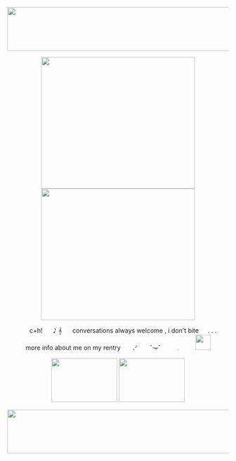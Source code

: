 <p align="center">
<img src="https://64.media.tumblr.com/3044436cf6b3dca483380a0d21117bc8/0a5eebe6c662da28-0a/s2048x3072/d5bbca67c8f94670a017f9bf509bfcee799fda95.pnj" width="600" height="100" />
</p>

<p align="center">
<img src="https://64.media.tumblr.com/4aaf49a4009d61e96772cea0c9a952b0/c185a8839ecf02b2-77/s2048x3072/6256c2091fd18f1753ae6453b7ac6427eaa24495.pnj" width="350" height="300" /> <img src="https://64.media.tumblr.com/e33c86512e38db0eaefaa349062fff8c/91df02f46c23f351-d8/s1280x1920/d505a5d28e5854745634b8e1e1fe95adc090c993.gifv" width="350" height="300" />
</p>

<p align="center">
<img src="https://64.media.tumblr.com/777344c7bbc424b129a3fc89226abc50/d913c2e306ccc513-e4/s1280x1920/328135a4cfaca52696aa3fe5380dbfa81c3c2d91.pnj" width="15" height="15" /> ⠀⠀ c+h!⠀⠀ 𝅘𝅥𝅮 𝄞 ⠀⠀conversations always welcome , i don't bite⠀⠀. . .⠀⠀ more info about me on my rentry ⠀⠀   .ᐟ   ⠀⠀   ˆ𐃷ˆㅤ⠀⠀ 𓈒ㅤ⠀⠀  <img src="https://64.media.tumblr.com/e2aa5c62f88fad961d90af0ee96070ee/14685143d1d91c86-7b/s1280x1920/6f6427a1c87c989f702471c4f8836d079eeaca57.pnj" width="35" height="35" />
</p>

<p align="center">
<img src="https://64.media.tumblr.com/c3f41a365370eb49d42a3e89c638c42d/91df02f46c23f351-0e/s100x200/11fcf4331d53cc523535a4e9cd96d6f50959a4a4.pnj" width="150" height="100" /> <img src="https://64.media.tumblr.com/b0585b7df1152b72f18d03af916bb244/91df02f46c23f351-39/s100x200/ab3d442a6c8d9a0c715050846d4ada09407fd9a6.pnj" width="150" height="100" />

</p>

<p align="center">
<img src="https://64.media.tumblr.com/3044436cf6b3dca483380a0d21117bc8/0a5eebe6c662da28-0a/s2048x3072/d5bbca67c8f94670a017f9bf509bfcee799fda95.pnj" width="600" height="100" />
</p>
